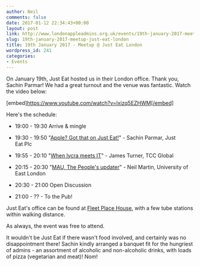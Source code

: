 ```yaml
---
author: Neil
comments: false
date: 2017-01-12 22:34:43+00:00
layout: post
link: http://www.londonappleadmins.org.uk/events/19th-january-2017-meetup-just-eat-london/
slug: 19th-january-2017-meetup-just-eat-london
title: 19th January 2017 - Meetup @ Just Eat London
wordpress_id: 241
categories:
- Events
---
```


On January 19th, Just Eat hosted us in their London office. Thank you, Sachin Parmar! We had a great turnout and the venue was fantastic. Watch the video below:

[embed]https://www.youtube.com/watch?v=lxizq5EZHWM[/embed]

Here's the schedule:



	
  * 19:00 - 19:30 Arrive & mingle

	
  * 19:30 - 19:50 "[Apple? Got that on Just Eat!](http://www.londonappleadmins.org.uk/wp-content/uploads/2017/02/LDNApplAdminsSachin19-01-17.pdf)" - Sachin Parmar, Just Eat Plc

	
  * 19:55 - 20:10 "[When lycra meets IT](http://www.londonappleadmins.org.uk/wp-content/uploads/2017/02/LDNApplAdminsJames19-01-17.pdf)" - James Turner, TCC Global

	
  * 20:15 - 20:30 "[MAU, The People's updater](http://www.londonappleadmins.org.uk/wp-content/uploads/2017/02/LDNApplAdminsNeil19-01-17.pdf)" - Neil Martin, University of East London

	
  * 20:30 - 21:00 Open Discussion

	
  * 21:00 - ?? - To the Pub!


Just Eat's office can be found at [Fleet Place House](https://goo.gl/maps/N5HSaVwbBbs)[,](https://www.google.co.uk/maps/place/Seal+House,+1+Swan+Ln,+London+EC4R+3TN/@51.509407,-0.0903254,17z/data=!3m1!4b1!4m5!3m4!1s0x48760356a457de97:0x766f057305adc338!8m2!3d51.5094037!4d-0.0881367) with a few tube stations within walking distance.

As always, the event was free to attend.

It wouldn't be Just Eat if there wasn't food involved, and certainly was no disappointment there! Sachin kindly arranged a banquet fit for the hungriest of admins - an assortment of alcoholic and non-alcoholic drinks, with loads of pizza (vegetarian and meat)! Nom!


